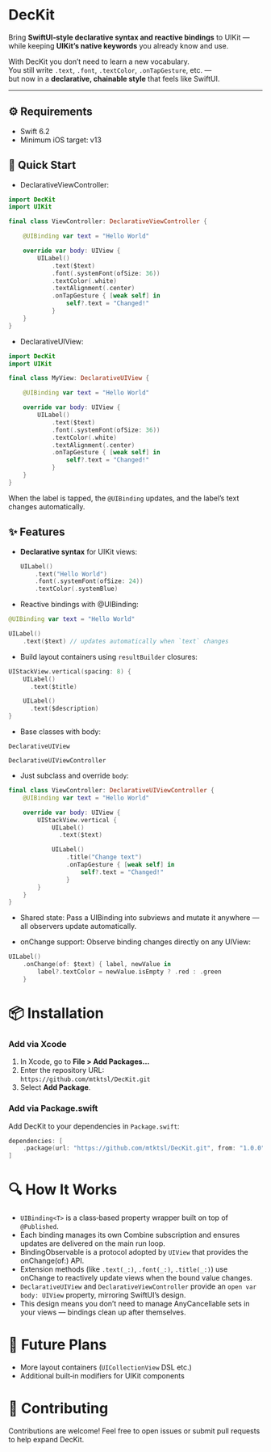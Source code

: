 # DecKit

Bring **SwiftUI‑style declarative syntax and reactive bindings** to UIKit —  
while keeping **UIKit’s native keywords** you already know and use.

With DecKit you don’t need to learn a new vocabulary.  
You still write `.text`, `.font`, `.textColor`, `.onTapGesture`, etc. —  
but now in a **declarative, chainable style** that feels like SwiftUI.

---

## ⚙️ Requirements
- Swift 6.2
- Minimum iOS target: v13


## 🚀 Quick Start

- DeclarativeViewController:
```swift
import DecKit
import UIKit

final class ViewController: DeclarativeViewController {

    @UIBinding var text = "Hello World"

    override var body: UIView {
        UILabel()
            .text($text)
            .font(.systemFont(ofSize: 36))
            .textColor(.white)
            .textAlignment(.center)
            .onTapGesture { [weak self] in
                self?.text = "Changed!"
            }
    }
}
```

- DeclarativeUIView:
```swift
import DecKit
import UIKit

final class MyView: DeclarativeUIView {

    @UIBinding var text = "Hello World"

    override var body: UIView {
        UILabel()
            .text($text)
            .font(.systemFont(ofSize: 36))
            .textColor(.white)
            .textAlignment(.center)
            .onTapGesture { [weak self] in
                self?.text = "Changed!"
            }
    }
}
```

When the label is tapped, the `@UIBinding` updates, and the label’s text changes automatically.

## ✨ Features

- **Declarative syntax** for UIKit views:
  ```swift
  UILabel()
      .text("Hello World")
      .font(.systemFont(ofSize: 24))
      .textColor(.systemBlue)
  ```

- Reactive bindings with @UIBinding:

```swift
@UIBinding var text = "Hello World"

UILabel()
    .text($text) // updates automatically when `text` changes
```

- Build layout containers using `resultBuilder` closures:

```swift
UIStackView.vertical(spacing: 8) {
    UILabel()
      .text($title)

    UILabel()
      .text($description)
}
```

- Base classes with body:

`DeclarativeUIView`

`DeclarativeUIViewController`

- Just subclass and override `body`:

```swift
final class ViewController: DeclarativeUIViewController {
    @UIBinding var text = "Hello World"

    override var body: UIView {
        UIStackView.vertical {
            UILabel()
              .text($text)

            UILabel()
                .title("Change text")
                .onTapGesture { [weak self] in
                    self?.text = "Changed!"
                }
        }
    }
}
```

- Shared state: Pass a UIBinding into subviews and mutate it anywhere — all observers update automatically.

- onChange support: Observe binding changes directly on any UIView:

```swift
UILabel()
    .onChange(of: $text) { label, newValue in
        label?.textColor = newValue.isEmpty ? .red : .green
    }
```

# 📦 Installation

### Add via Xcode
1. In Xcode, go to **File > Add Packages…**
2. Enter the repository URL:  
   `https://github.com/mtktsl/DecKit.git`
3. Select **Add Package**.

### Add via Package.swift
Add DecKit to your dependencies in `Package.swift`:

```swift
dependencies: [
    .package(url: "https://github.com/mtktsl/DecKit.git", from: "1.0.0")
]
```



# 🔍 How It Works
- `UIBinding<T>` is a class‑based property wrapper built on top of `@Published`.
- Each binding manages its own Combine subscription and ensures updates are delivered on the main run loop.
- BindingObservable is a protocol adopted by `UIView` that provides the onChange(of:) API.
- Extension methods (like `.text(_:)`, `.font(_:)`, `.title(_:)`) use onChange to reactively update views when the bound value changes.
- `DeclarativeUIView` and `DeclarativeViewController` provide an `open var body: UIView` property, mirroring SwiftUI’s design.
- This design means you don’t need to manage AnyCancellable sets in your views — bindings clean up after themselves.

# 📌 Future Plans
- More layout containers (`UICollectionView` DSL etc.)
- Additional built‑in modifiers for UIKit components

# 🤝 Contributing
Contributions are welcome! Feel free to open issues or submit pull requests to help expand DecKit.
